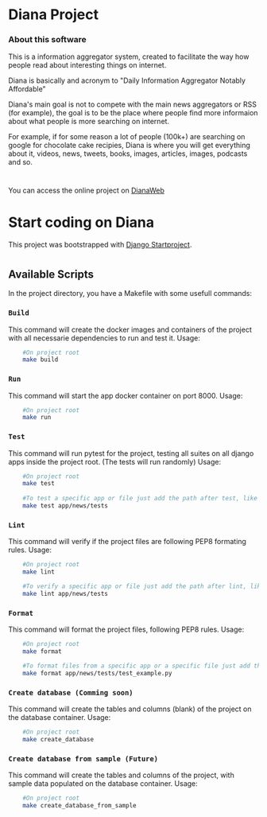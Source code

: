# Diana Project

### About this software

This is a information aggregator system, created to facilitate the way how people read about interesting things on internet.

Diana is basically and acronym to "Daily Information Aggregator Notably Affordable"

Diana's main goal is not to compete with the main news aggregators or RSS (for example), the goal is to be the place where people find more informaion about what people is more searching on internet.

For example, if for some reason a lot of people (100k+) are searching on google for chocolate cake recipies, Diana is where you will get everything about it, videos, news, tweets, books, images, articles, images, podcasts and so.

#

You can access the online project on [DianaWeb](https://diana.trytechlab.com)

#

# Start coding on Diana

This project was bootstrapped with [Django Startproject](https://docs.djangoproject.com/pt-br/3.1/intro/tutorial01/#creating-a-project).

#

## Available Scripts

In the project directory, you have a Makefile with some usefull commands:


### `Build`
This command will create the docker images and containers of the project with all necessarie dependencies to run and test it.
Usage:

```bash
    #On project root
    make build
```

### `Run`
This command will start the app docker container on port 8000.
Usage:

```bash
    #On project root
    make run
```

### `Test`
This command will run pytest for the project, testing all suites on all django apps inside the project root. (The tests will run randomly)
Usage:

```bash
    #On project root
    make test
    
    #To test a specific app or file just add the path after test, like showed bellow
    make test app/news/tests
```

### `Lint`
This command will verify if the project files are following PEP8 formating rules.
Usage:

```bash
    #On project root
    make lint

    #To verify a specific app or file just add the path after lint, like showed bellow
    make lint app/news/tests
```

### `Format`
This command will format the project files, following PEP8 rules.
Usage:

```bash
    #On project root
    make format

    #To format files from a specific app or a specific file just add the path after format, like showed bellow
    make format app/news/tests/test_example.py
```

### `Create database (Comming soon)`
This command will create the tables and columns (blank) of the project on the database container.
Usage:

```bash
    #On project root
    make create_database
```


### `Create database from sample (Future)`
This command will create the tables and columns of the project, with sample data populated on the database container.
Usage:

```bash
    #On project root
    make create_database_from_sample
```